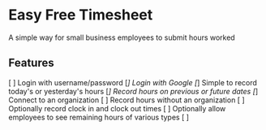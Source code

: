 # Easy Free Timesheet

A simple way for small business employees to submit hours worked

## Features
[ ] Login with username/password
[*] Login with Google
[*] Simple to record today's or yesterday's hours
[*] Record hours on previous or future dates
[*] Connect to an organization
[ ] Record hours without an organization
[ ] Optionally record clock in and clock out times
[ ] Optionally allow employees to see remaining hours of various types
[ ] 
